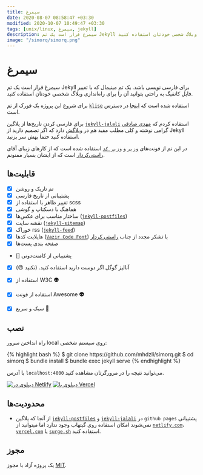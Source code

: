 ```yaml
---
title: سیمرغ
date: 2020-08-07 08:58:47 +03:30
modified: 2020-10-07 10:49:47 +03:30
tags: [unix/linux, سیمرغ, jekyll]
description: سیمرغ قرار است یک تم Jekyll برای فارسی نویسی باشد. یک تم مینیمال که با تغییر فایل کانفیگ به راحتی بتوانید آن را برای راه‌اندازی وبلاگ شخصی خودتان استفاده کنید.
image: "/simorq/simorq.png"
---
```




# سیمرغ

سیمرغ قرار است یک تم Jekyll برای فارسی نویسی باشد. یک تم مینیمال که با تغییر فایل کانفیگ به راحتی بتوانید آن را برای راه‌اندازی وبلاگ شخصی خودتان استفاده کنید.

برای شروع این پروژه یک فورک از تم [`klise`](https://klise.now.sh) استفاده شده است که [اینجا](https://github.com/piharpi/jekyll-klise) در دسترس است.

برای فارسی کردن تاریخ‌ها از پلاگین [`jekyll-jalali`](https://github.com/mehdisadeghi/jekyll-jalali) استفاده کردم که [مهدی صادقی](https://github.com/mehdisadeghi/) گرامی نوشته و کلی مطلب مفید هم در [وبلاگش](https://mehdix.ir/) دارد که اگر تصمیم دارید از Jekyll استفاده کنید حتما بهش سر بزنید.


در این تم از فونت‌های [`وزیر`](https://github.com/rastikerdar/vazir-font) و [`وزیر کد`](https://github.com/rastikerdar/vazir-code-font) استفاده شده است که از کارهای زیبای آقای [راستی‌کردار](https://github.com/rastikerdar) است که از ایشان بسیار ممنونم.

## قابلیت‌ها

- [x] تم تاریک و روشن
- [x] پشتیبانی از تاریخ فارسی
- [x] تغییر ظاهر با استفاده از scss
- [x] هماهنگ با دسکتاپ و گوشی
- [x] ساختار مناسب برای عکس‌ها ([`jekyll-postfiles`](https://github.com/nhoizey/jekyll-postfiles))
- [x] نقشه سایت ([`jekyll-sitemap`](https://github.com/jekyll/jekyll-sitemap))
- [x] خوراک rss ([`jekyll-feed`](https://github.com/jekyll/jekyll-feed))
- [x] هایلایت کدها ([`Vazir Code Font`](https://github.com/rastikerdar/vazir-code-font)) با تشکر مجدد از جناب [راستی کردار](https://github.com/rastikerdar/) 
- [x] صفحه بندی پست‌ها
- [] پشتیبانی از کامنت‌دونی
- [x] آنالیز گوگل اگر دوست دارید استفاده کنید. (نکنید 😠)
- [x] استفاده از W3C **👽**
- [x] استفاده از فونت Awesome **👽**
- [x] سبک و سریع **🚄**


## نصب

راه انداختن سرور local روی سیستم شخصی:

<div class="code-block">
{% highlight bash %}
$ git clone https://github.com/mhdzli/simorq.git
$ cd simorq
$ bundle install
$ bundle exec jekyll serve
{% endhighlight %}
</div>


با آدرس `localhost:4000` می‌توانید نتیجه را در مرورگرتان مشاهده کنید.

[![دیپلوی در Netlify](https://www.netlify.com/img/deploy/button.svg)](https://app.netlify.com/start/deploy?repository=https://github.com/mhdzli/simorq) [![دیپلوی با Vercel](https://vercel.com/button)](https://vercel.com/import/project?template=https://github.com/mhdzli/simorq)

## محدودیت‌ها

- از آنجا که پلاگین  [`jekyll-postfiles`](https://github.com/nhoizey/jekyll-postfiles#compatibility) و  [`jekyll-jalali`](https://github.com/mehdisadeghi/jekyll-jalali)  در `github pages` پشتیبانی نمی‌شوند امکان استفاده  روی گیتهاب وجود ندارد اما میتوانید از  [`netlify.com`](https://netlify.com)، [`vercel.com`](https://vercel.com) یا [`surge.sh`](https://surge.sh) استفاده کنید.


## مجوز

یک پروژه آزاد با مجوز [MIT](LICENSE).

